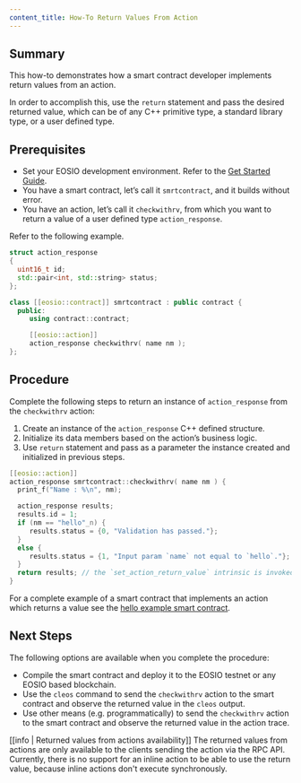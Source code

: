 ```yaml
---
content_title: How-To Return Values From Action
---
```


## Summary

This how-to demonstrates how a smart contract developer implements return values from an action.

In order to accomplish this, use the `return` statement and pass the desired returned value, which can be of any C++ primitive type, a standard library type, or a user defined type.

## Prerequisites

* Set your EOSIO development environment. Refer to the [Get Started Guide](https://developers.eos.io/welcome/latest/getting-started-guide/index).
* You have a smart contract, let’s call it `smrtcontract`, and it builds without error.
* You have an action, let’s call it `checkwithrv`, from which you want to return a value of a user defined type `action_response`.

Refer to the following  example.

```cpp
struct action_response
{
  uint16_t id;
  std::pair<int, std::string> status;
};

class [[eosio::contract]] smrtcontract : public contract {
  public:
     using contract::contract;

     [[eosio::action]]
     action_response checkwithrv( name nm );
};
```

## Procedure

Complete the following steps to return an instance of `action_response` from the `checkwithrv` action:

1. Create an instance of the `action_response` C++ defined structure.
2. Initialize its data members based on the action’s business logic.
3. Use `return` statement and pass as a parameter the instance created and initialized in previous steps.

```cpp
[[eosio::action]]
action_response smrtcontract::checkwithrv( name nm ) {
  print_f("Name : %\n", nm);

  action_response results;
  results.id = 1;
  if (nm == "hello"_n) {
     results.status = {0, "Validation has passed."};
  }
  else {
     results.status = {1, "Input param `name` not equal to `hello`."};
  }
  return results; // the `set_action_return_value` intrinsic is invoked automatically here
}
```

For a complete example of a smart contract that implements an action which returns a value see the [hello example smart contract](https://github.com/EOSIO/eosio.cdt/blob/develop/examples/hello/src/hello.cpp#L16).

## Next Steps

The following options are available when you complete the procedure:

* Compile the smart contract and deploy it to the EOSIO testnet or any EOSIO based blockchain.
* Use the `cleos` command to send the `checkwithrv` action to the smart contract and observe the returned value in the `cleos` output.
* Use other means (e.g. programmatically) to send the  `checkwithrv` action to the smart contract and observe the returned value in the action trace.

[[info | Returned values from actions availability]]
The returned values from actions are only available to the clients sending the action via the RPC API. Currently, there is no support for an inline action to be able to use the return value, because inline actions don't execute synchronously.
